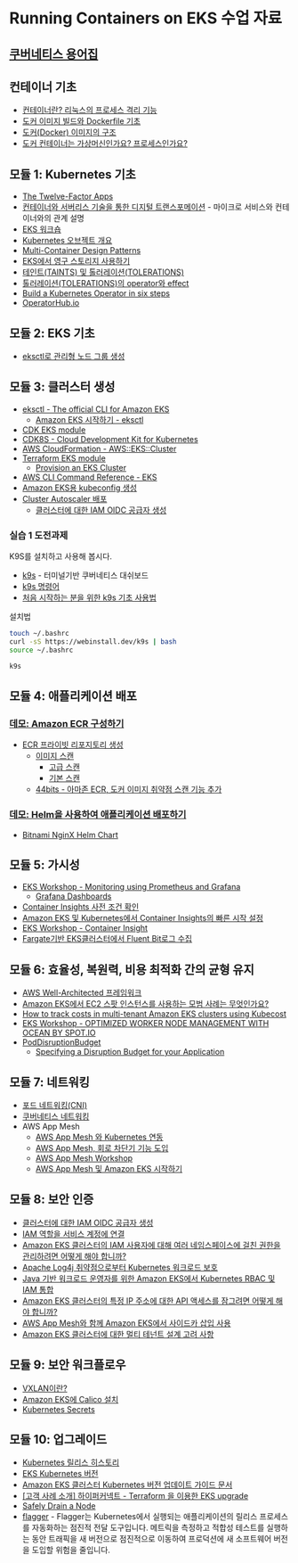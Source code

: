 # Running Containers on EKS 수업 자료

## [쿠버네티스 용어집](https://kubernetes.io/ko/docs/reference/glossary/)

## 컨테이너 기초
- [컨테이너란? 리눅스의 프로세스 격리 기능](https://www.44bits.io/ko/keyword/linux-container)
- [도커 이미지 빌드와 Dockerfile 기초](https://www.44bits.io/ko/post/building-docker-image-basic-commit-diff-and-dockerfile)
- [도커(Docker) 이미지의 구조](https://www.44bits.io/ko/post/how-docker-image-work)
- [도커 컨테이너는 가상머신인가요? 프로세스인가요?](https://www.44bits.io/ko/post/is-docker-container-a-virtual-machine-or-a-process)

## 모듈 1: Kubernetes 기초
- [The Twelve-Factor Apps](https://12factor.net/ko/)
- [컨테이너와 서버리스 기술을 통한 디지털 트랜스포메이션](https://www.slideshare.net/awskorea/digital-transformation-by-container-and-servelss-technology-do-hyun-jung-2) - 마이크로 서비스와 컨테이너와의 관계 설명
- [EKS 워크숍](https://www.eksworkshop.com/)
- [Kubernetes 오브젝트 개요](https://shipit.dev/posts/kubernetes-overview-diagrams.html)
- [Multi-Container Design Patterns](https://kubernetes.io/blog/2015/06/the-distributed-system-toolkit-patterns/)
- [EKS에서 영구 스토리지 사용하기](https://aws.amazon.com/ko/premiumsupport/knowledge-center/eks-persistent-storage/)
- [테인트(TAINTS) 및 톨러레이션(TOLERATIONS)](https://access.redhat.com/documentation/ko-kr/openshift_container_platform/4.6/html/post-installation_configuration/post-install-taints-tolerations)
- [톨러레이션(TOLERATIONS)의 operator와 effect](https://wrapitup.tistory.com/2) 
- [Build a Kubernetes Operator in six steps](https://developers.redhat.com/articles/2021/09/07/build-kubernetes-operator-six-steps)
- [OperatorHub.io](https://operatorhub.io/)

## 모듈 2: EKS 기초
- [eksctl로 관리형 노드 그룹 생성](https://docs.aws.amazon.com/ko_kr/eks/latest/userguide/create-managed-node-group.html)

## 모듈 3: 클러스터 생성
- [eksctl - The official CLI for Amazon EKS](https://eksctl.io/)
  - [Amazon EKS 시작하기 - eksctl](https://docs.aws.amazon.com/ko_kr/eks/latest/userguide/getting-started-eksctl.html)
- [CDK EKS module](https://docs.aws.amazon.com/cdk/api/v1/docs/aws-eks-readme.html)
- [CDK8S - Cloud Development Kit for Kubernetes](https://cdk8s.io/)
- [AWS CloudFormation - AWS::EKS::Cluster](https://docs.aws.amazon.com/ko_kr/AWSCloudFormation/latest/UserGuide/aws-resource-eks-cluster.html)
- [Terraform EKS module](https://registry.terraform.io/modules/terraform-aws-modules/eks/aws/latest)
  - [Provision an EKS Cluster](https://learn.hashicorp.com/tutorials/terraform/eks)
- [AWS CLI Command Reference - EKS](https://docs.aws.amazon.com/cli/latest/reference/eks/index.html)
- [Amazon EKS용 kubeconfig 생성](https://docs.aws.amazon.com/ko_kr/eks/latest/userguide/create-kubeconfig.html)
- [Cluster Autoscaler 배포](https://docs.aws.amazon.com/ko_kr/eks/latest/userguide/autoscaling.html)
  - [클러스터에 대한 IAM OIDC 공급자 생성](https://docs.aws.amazon.com/ko_kr/eks/latest/userguide/enable-iam-roles-for-service-accounts.html)  

### 실습 1 도전과제
 K9S를 설치하고 사용해 봅시다.
 
 - [k9s](https://github.com/derailed/k9s) - 터미널기반 쿠버네티스 대쉬보드
  - [k9s 명령어](https://k9scli.io/topics/commands/)
  - [처음 시작하는 분을 위한 k9s 기초 사용법](https://1minute-before6pm.tistory.com/18)
 
 설치법
 ```bash
 touch ~/.bashrc
 curl -sS https://webinstall.dev/k9s | bash
 source ~/.bashrc
 
 k9s
 ```

## 모듈 4: 애플리케이션 배포

### [데모: Amazon ECR 구성하기](https://docs.aws.amazon.com/ko_kr/AmazonECR/latest/userguide/repository-create.html)
- [ECR 프라이빗 리포지토리 생성](https://docs.aws.amazon.com/ko_kr/AmazonECR/latest/userguide/repository-create.html)
  - [이미지 스캔](https://docs.aws.amazon.com/ko_kr/AmazonECR/latest/userguide/image-scanning.html)
    - [고급 스캔](https://docs.aws.amazon.com/ko_kr/AmazonECR/latest/userguide/image-scanning-enhanced.html)
    - [기본 스캔](https://docs.aws.amazon.com/ko_kr/AmazonECR/latest/userguide/image-scanning-basic.html)
   - [44bits - 아마존 ECR, 도커 이미지 취약점 스캔 기능 추가](https://www.44bits.io/ko/post/news--amazon-ecr-docker-image-vulnerabilities-scanning)
### [데모: Helm을 사용하여 애플리케이션 배포하기](https://www.eksworkshop.com/beginner/060_helm/helm_nginx/installnginx/)
- [Bitnami NginX Helm Chart](https://github.com/bitnami/charts/tree/master/bitnami/nginx)

## 모듈 5: 가시성
- [EKS Workshop - Monitoring using Prometheus and Grafana](https://www.eksworkshop.com/intermediate/240_monitoring/)
  - [Grafana Dashboards](https://grafana.com/grafana/dashboards/)
- [Container Insights 사전 조건 확인](https://docs.aws.amazon.com/AmazonCloudWatch/latest/monitoring/Container-Insights-prerequisites.html)
- [Amazon EKS 및 Kubernetes에서 Container Insights의 빠른 시작 설정](https://docs.aws.amazon.com/ko_kr/AmazonCloudWatch/latest/monitoring/Container-Insights-setup-EKS-quickstart.html)
- [EKS Workshop - Container Insight](https://www.eksworkshop.com/intermediate/250_cloudwatch_container_insights/)
- [Fargate기반 EKS클러스터에서 Fluent Bit로그 수집](https://aws.amazon.com/blogs/containers/fluent-bit-for-amazon-eks-on-aws-fargate-is-here/)

## 모듈 6: 효율성, 복원력, 비용 최적화 간의 균형 유지
- [AWS Well-Architected 프레임워크](https://wa.aws.amazon.com/index.ko.html)
- [Amazon EKS에서 EC2 스팟 인스턴스를 사용하는 모범 사례는 무엇인가요?](https://aws.amazon.com/ko/premiumsupport/knowledge-center/eks-spot-instance-best-practices/)
- [How to track costs in multi-tenant Amazon EKS clusters using Kubecost](https://aws.amazon.com/ko/blogs/containers/how-to-track-costs-in-multi-tenant-amazon-eks-clusters-using-kubecost/)
- [EKS Workshop - OPTIMIZED WORKER NODE MANAGEMENT WITH OCEAN BY SPOT.IO](https://www.eksworkshop.com/beginner/190_ocean/)
- [PodDisruptionBudget](https://kubernetes.io/docs/concepts/workloads/pods/disruptions/#pod-disruption-budgets)
  - [Specifying a Disruption Budget for your Application](https://kubernetes.io/docs/tasks/run-application/configure-pdb/)

## 모듈 7: 네트워킹
- [포드 네트워킹(CNI)](https://docs.aws.amazon.com/ko_kr/eks/latest/userguide/pod-networking.html)
- [쿠버네티스 네트워킹](https://kubernetes.io/ko/docs/concepts/services-networking/)
- AWS App Mesh
  - [AWS App Mesh 와 Kubernetes 연동](https://docs.aws.amazon.com/ko_kr/app-mesh/latest/userguide/getting-started-kubernetes.html)
  - [AWS App Mesh, 회로 차단기 기능 도입](https://aws.amazon.com/ko/about-aws/whats-new/2020/11/aws-app-mesh-introduces-circuit-breaker-capabilities/)
  - [AWS App Mesh Workshop](https://www.appmeshworkshop.com/)
  - [AWS App Mesh 및 Amazon EKS 시작하기](https://aws.amazon.com/ko/blogs/containers/getting-started-with-app-mesh-and-eks/)

## 모듈 8: 보안 인증
- [클러스터에 대한 IAM OIDC 공급자 생성](https://docs.aws.amazon.com/ko_kr/eks/latest/userguide/enable-iam-roles-for-service-accounts.html)
- [IAM 역할을 서비스 계정에 연결](https://docs.aws.amazon.com/ko_kr/eks/latest/userguide/specify-service-account-role.html)
- [Amazon EKS 클러스터의 IAM 사용자에 대해 여러 네임스페이스에 걸친 권한을 관리하려면 어떻게 해야 합니까?](https://aws.amazon.com/ko/premiumsupport/knowledge-center/eks-iam-permissions-namespaces/)
- [Apache Log4j 취약점으로부터 Kubernetes 워크로드 보호](https://aws.amazon.com/ko/blogs/containers/protect-kubernetes-workloads-from-apache-log4j-vulnerabilities/)
- [Java 기반 워크로드 운영자를 위한 Amazon EKS에서 Kubernetes RBAC 및 IAM 통합](https://aws.amazon.com/ko/blogs/containers/kubernetes-rbac-and-iam-integration-in-amazon-eks-using-a-java-based-kubernetes-operator/)
- [Amazon EKS 클러스터의 특정 IP 주소에 대한 API 액세스를 잠그려면 어떻게 해야 합니까?](https://aws.amazon.com/ko/premiumsupport/knowledge-center/eks-lock-api-access-IP-addresses/)
- [AWS App Mesh와 함께 Amazon EKS에서 사이드카 삽입 사용](https://aws.amazon.com/ko/blogs/containers/using-sidecar-injection-on-amazon-eks-with-aws-app-mesh/)
- [Amazon EKS 클러스터에 대한 멀티 테넌트 설계 고려 사항](https://aws.amazon.com/blogs/containers/multi-tenant-design-considerations-for-amazon-eks-clusters/)

## 모듈 9: 보안 워크플로우
- [VXLAN이란?](https://www.juniper.net/kr/ko/research-topics/what-is-vxlan.html)
- [Amazon EKS에 Calico 설치](https://docs.aws.amazon.com/ko_kr/eks/latest/userguide/calico.html)
- [Kubernetes Secrets](https://kubernetes.io/ko/docs/concepts/configuration/secret/)

## 모듈 10: 업그레이드
- [Kubernetes 릴리스 히스토리](https://kubernetes.io/ko/releases/)
- [EKS Kubernetes 버전](https://docs.aws.amazon.com/ko_kr/eks/latest/userguide/kubernetes-versions.html)
- [Amazon EKS 클러스터 Kubernetes 버전 업데이트 가이드 문서](https://docs.aws.amazon.com/ko_kr/eks/latest/userguide/update-cluster.html)
- [[고객 사례 소개] 하이퍼커넥트 - Terraform 을 이용한 EKS upgrade](https://wonderwal1.notion.site/EKS-Cluster-Upgrade-with-terraform-dfe2281e6e97446cb4c45f7cad2e5a42)
- [Safely Drain a Node](https://kubernetes.io/docs/tasks/administer-cluster/safely-drain-node/)
- [flagger](https://github.com/fluxcd/flagger) - Flagger는 Kubernetes에서 실행되는 애플리케이션의 릴리스 프로세스를 자동화하는 점진적 전달 도구입니다. 메트릭을 측정하고 적합성 테스트를 실행하는 동안 트래픽을 새 버전으로 점진적으로 이동하여 프로덕션에 새 소프트웨어 버전을 도입할 위험을 줄입니다.

